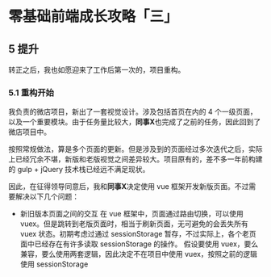 # 零基础前端成长攻略「三」

## 5 提升

转正之后，我也如愿迎来了工作后第一次的，项目重构。

### 5.1 重构开始

我负责的微店项目，新出了一套视觉设计。涉及包括首页在内的 4 个一级页面，以及一个重要模块。由于任务量比较大，**同事X**也完成了之前的任务，因此回到了微店项目中。

按照常规做法，算是多个页面的更新。但是涉及到的页面经过多次迭代之后，实际上已经冗余不堪，新版和老版视觉之间差异较大。项目原有的，差不多一年前构建的 gulp + jQuery 技术栈已经远不满足现状。

因此，在征得领导同意后，我和**同事X**决定使用 vue 框架开发新版页面。不过需要解决以下几个问题：

- 新旧版本页面之间的交互
  在 vue 框架中，页面通过路由切换，可以使用 vuex。但是跳转到老版页面时，相当于刷新页面，无可避免的会丢失所有 vuex 状态。初期考虑过通过 sessionStorage 暂存，不过实际上，各个老页面中已经存在有许多读取 sessionStorage 的操作。
  假设要使用 vuex，要么兼容，要么使用两套逻辑，因此决定不在项目中使用 vuex，按照之前的逻辑使用 sessionStorage
